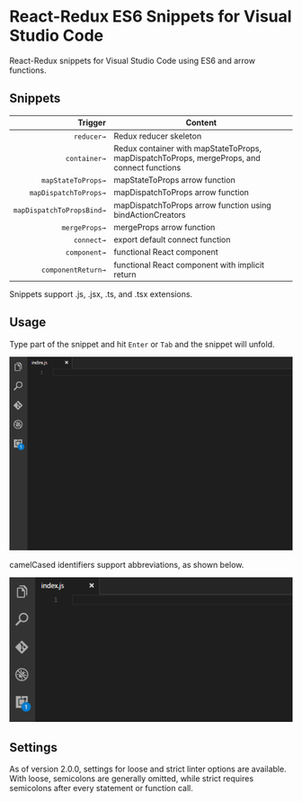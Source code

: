 # React-Redux ES6 Snippets for Visual Studio Code

React-Redux snippets for Visual Studio Code using ES6 and arrow functions.

## Snippets

| Trigger  | Content |
| -------: | ------- |
| `reducer→`   | Redux reducer skeleton |
| `container→`  | Redux container with mapStateToProps, mapDispatchToProps, mergeProps, and connect functions |
| `mapStateToProps→`  | mapStateToProps arrow function |
| `mapDispatchToProps→`  | mapDispatchToProps arrow function |
| `mapDispatchToPropsBind→`  | mapDispatchToProps arrow function using bindActionCreators |
| `mergeProps→`  | mergeProps arrow function |
| `connect→`  | export default connect function |
| `component→`  | functional React component |
| `componentReturn→`  | functional React component with implicit return |

Snippets support .js, .jsx, .ts, and .tsx extensions.

## Usage

Type part of the snippet and hit `Enter` or `Tab` and the snippet will unfold.

![container](src/client/images/container.gif)

camelCased identifiers support abbreviations, as shown below.

![abbreviations](src/client/images/abbreviation.gif)

## Settings
As of version 2.0.0, settings for loose and strict linter options are available. With loose, semicolons are generally omitted, while strict requires semicolons after every statement or function call.
